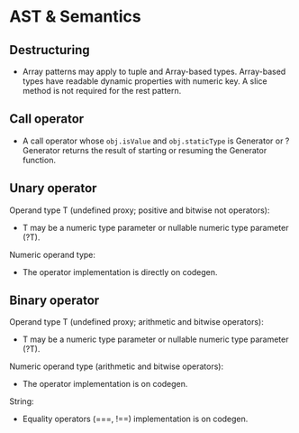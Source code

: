 # AST & Semantics

## Destructuring

- Array patterns may apply to tuple and Array-based types. Array-based types have readable dynamic properties with numeric key. A slice method is not required for the rest pattern.

## Call operator

- A call operator whose `obj.isValue` and `obj.staticType` is Generator or ?Generator returns the result of starting or resuming the Generator function.

## Unary operator

Operand type T (undefined proxy; positive and bitwise not operators):

- T may be a numeric type parameter or nullable numeric type parameter (?T).

Numeric operand type:

- The operator implementation is directly on codegen.

## Binary operator

Operand type T (undefined proxy; arithmetic and bitwise operators):

- T may be a numeric type parameter or nullable numeric type parameter (?T).

Numeric operand type (arithmetic and bitwise operators):

- The operator implementation is on codegen.

String:

- Equality operators (===, !==) implementation is on codegen.